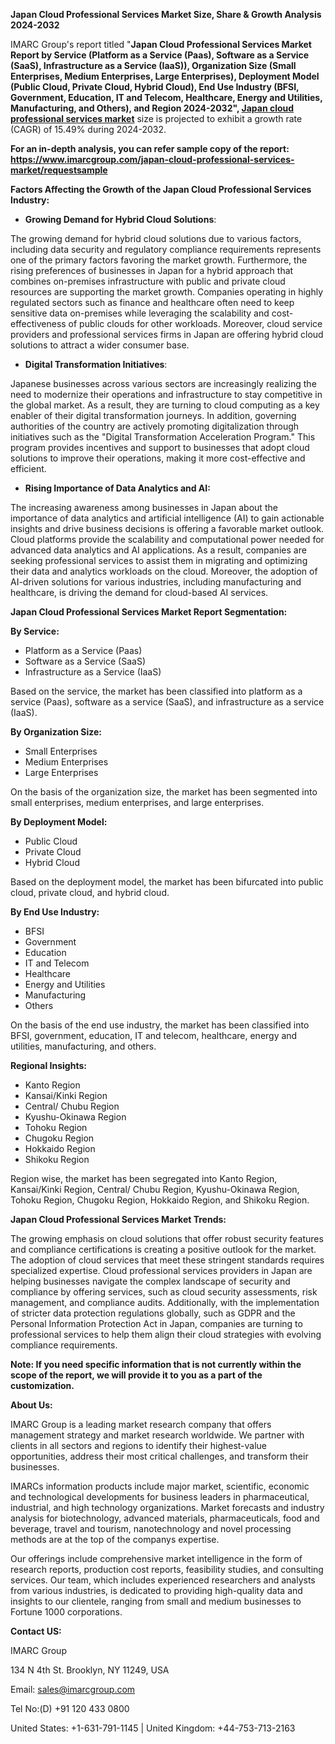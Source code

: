 ﻿**Japan Cloud Professional Services Market Size, Share & Growth Analysis 2024-2032**

IMARC Group's report titled "**Japan Cloud Professional Services Market Report by Service (Platform as a Service (Paas), Software as a Service (SaaS), Infrastructure as a Service (IaaS)), Organization Size (Small Enterprises, Medium Enterprises, Large Enterprises), Deployment Model (Public Cloud, Private Cloud, Hybrid Cloud), End Use Industry (BFSI, Government, Education, IT and Telecom, Healthcare, Energy and Utilities, Manufacturing, and Others), and Region 2024-2032", [Japan cloud professional services market](https://www.imarcgroup.com/japan-cloud-professional-services-market)** size is projected to exhibit a growth rate (CAGR) of 15.49% during 2024-2032.

**For an in-depth analysis, you can refer sample copy of the report: <https://www.imarcgroup.com/japan-cloud-professional-services-market/requestsample>**

**Factors Affecting the Growth of the Japan Cloud Professional Services Industry:**

- **Growing Demand for Hybrid Cloud Solutions**:

The growing demand for hybrid cloud solutions due to various factors, including data security and regulatory compliance requirements represents one of the primary factors favoring the market growth. Furthermore, the rising preferences of businesses in Japan for a hybrid approach that combines on-premises infrastructure with public and private cloud resources are supporting the market growth. Companies operating in highly regulated sectors such as finance and healthcare often need to keep sensitive data on-premises while leveraging the scalability and cost-effectiveness of public clouds for other workloads. Moreover, cloud service providers and professional services firms in Japan are offering hybrid cloud solutions to attract a wider consumer base.

- **Digital Transformation Initiatives**:

Japanese businesses across various sectors are increasingly realizing the need to modernize their operations and infrastructure to stay competitive in the global market. As a result, they are turning to cloud computing as a key enabler of their digital transformation journeys. In addition, governing authorities of the country are actively promoting digitalization through initiatives such as the "Digital Transformation Acceleration Program." This program provides incentives and support to businesses that adopt cloud solutions to improve their operations, making it more cost-effective and efficient.

- **Rising Importance of Data Analytics and AI:**

The increasing awareness among businesses in Japan about the importance of data analytics and artificial intelligence (AI) to gain actionable insights and drive business decisions is offering a favorable market outlook. Cloud platforms provide the scalability and computational power needed for advanced data analytics and AI applications. As a result, companies are seeking professional services to assist them in migrating and optimizing their data and analytics workloads on the cloud. Moreover, the adoption of AI-driven solutions for various industries, including manufacturing and healthcare, is driving the demand for cloud-based AI services.

**Japan Cloud Professional Services Market Report Segmentation:**

**By Service:**

- Platform as a Service (Paas)
- Software as a Service (SaaS)
- Infrastructure as a Service (IaaS)

Based on the service, the market has been classified into platform as a service (Paas), software as a service (SaaS), and infrastructure as a service (IaaS).

**By Organization Size:**

- Small Enterprises
- Medium Enterprises
- Large Enterprises

On the basis of the organization size, the market has been segmented into small enterprises, medium enterprises, and large enterprises.

**By Deployment Model:**

- Public Cloud
- Private Cloud
- Hybrid Cloud

Based on the deployment model, the market has been bifurcated into public cloud, private cloud, and hybrid cloud.

**By End Use Industry:**

- BFSI
- Government
- Education
- IT and Telecom
- Healthcare
- Energy and Utilities
- Manufacturing
- Others

On the basis of the end use industry, the market has been classified into BFSI, government, education, IT and telecom, healthcare, energy and utilities, manufacturing, and others.

**Regional Insights:**

- Kanto Region
- Kansai/Kinki Region
- Central/ Chubu Region
- Kyushu-Okinawa Region
- Tohoku Region
- Chugoku Region
- Hokkaido Region
- Shikoku Region

Region wise, the market has been segregated into Kanto Region, Kansai/Kinki Region, Central/ Chubu Region, Kyushu-Okinawa Region, Tohoku Region, Chugoku Region, Hokkaido Region, and Shikoku Region.

**Japan Cloud Professional Services Market Trends:**

The growing emphasis on cloud solutions that offer robust security features and compliance certifications is creating a positive outlook for the market. The adoption of cloud services that meet these stringent standards requires specialized expertise. Cloud professional services providers in Japan are helping businesses navigate the complex landscape of security and compliance by offering services, such as cloud security assessments, risk management, and compliance audits. Additionally, with the implementation of stricter data protection regulations globally, such as GDPR and the Personal Information Protection Act in Japan, companies are turning to professional services to help them align their cloud strategies with evolving compliance requirements.

**Note: If you need specific information that is not currently within the scope of the report, we will provide it to you as a part of the customization.**

**About Us:**

IMARC Group is a leading market research company that offers management strategy and market research worldwide. We partner with clients in all sectors and regions to identify their highest-value opportunities, address their most critical challenges, and transform their businesses.

IMARCs information products include major market, scientific, economic and technological developments for business leaders in pharmaceutical, industrial, and high technology organizations. Market forecasts and industry analysis for biotechnology, advanced materials, pharmaceuticals, food and beverage, travel and tourism, nanotechnology and novel processing methods are at the top of the companys expertise.

Our offerings include comprehensive market intelligence in the form of research reports, production cost reports, feasibility studies, and consulting services. Our team, which includes experienced researchers and analysts from various industries, is dedicated to providing high-quality data and insights to our clientele, ranging from small and medium businesses to Fortune 1000 corporations.

**Contact US:**

IMARC Group

134 N 4th St. Brooklyn, NY 11249, USA

Email: sales@imarcgroup.com

Tel No:(D) +91 120 433 0800

United States: +1-631-791-1145 | United Kingdom: +44-753-713-2163
